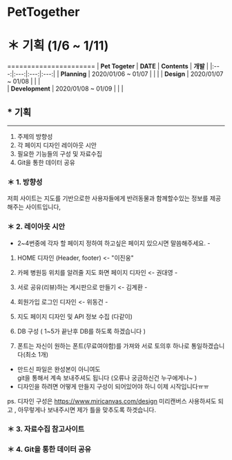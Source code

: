 # PetTogether


# ＊ 기획 (1/6 ~ 1/11)
======================
| **Pet Togeter** | **DATE** | **Contents** | **개발** |
|:---:|:---:|:---:|:---:|
|  **Planning** | 2020/01/06 ~ 01/07 | | | 
|  **Design** | 2020/01/07 ~ 01/08 | | |   
| **Development**  | 2020/01/08 ~ 01/09 | | | 

## * 기획
-----------------
1. 주제의 방향성
2. 각 페이지 디자인 레이아웃 시안
3. 필요한 기능들의 구성 및 자료수집
4. Git을 통한 데이터 공유



### ＊  1. 방향성
저희 사이트는 지도를 기반으로한 사용자들에게 반려동물과 함께할수있는 정보를 제공해주는 사이트입니다,

### ＊  2. 레이아웃 시안 

- 2~4번중에 각자 할 페이지 정하여 하고싶은 페이지 있으시면 말씀해주세요. -
 
1. HOME 디자인 (Header, footer) <- "이진웅"

2. 카페 병원등 위치를 알려줄 지도 화면 페이지 디자인 <- 권대영 - 

3. 서로 공유(리뷰)하는 계시판으로 만들기 <- 김계환 - 

4. 회원가입 로그인 디자인  <- 위동건 -

5. 지도 페이지 디자인 및 API 정보 수집 (다같이)

6. DB 구성 ( 1~5가 끝난후 DB를 하도록 하겠습니다 )

7. 폰트는 자신이 원하는 폰트(무료여야함)를 가져와 서로 토의후 하나로 통일하겠습니다(최소 1개) 



- 만드신 파일은 완성본이 아니여도  
git을 통해서 계속 보내주셔도 됩니다
(오류나 궁금하신건 누구에게나~ )
- 디자인을 하려면 어떻게 만들지 구성이 되어있어야 하니 이제 시작입니다ㅠㅠ 



ps. 디자인 구성은 https://www.miricanvas.com/design
미리캔버스 사용하셔도 되고 , 아무렇게나 보내주시면 제가 틀을 맞추도록 하겟습니다.

### ＊ 3. 자료수집 참고사이트


### ＊ 4. Git을 통한 데이터 공유


